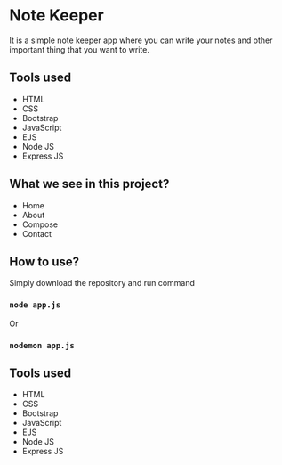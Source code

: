 # Note Keeper
 
It is a simple note keeper app where you can write your notes and other important thing that you want to write.

## Tools used

- HTML
- CSS
- Bootstrap
- JavaScript
- EJS
- Node JS
- Express JS

## What we see in this project?

- Home
- About
- Compose
- Contact

## How to use?

Simply download the repository and run command
### `node app.js`

Or 

### `nodemon app.js`

## Tools used

- HTML
- CSS
- Bootstrap
- JavaScript
- EJS
- Node JS
- Express JS
